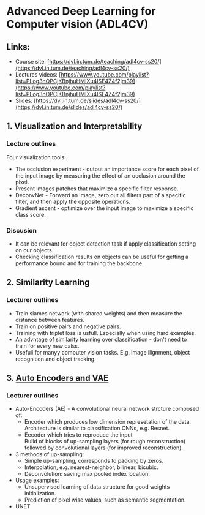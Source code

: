 # Advanced Deep Learning for Computer vision (ADL4CV)

## Links:
* Course site: [https://dvl.in.tum.de/teaching/adl4cv-ss20/](https://dvl.in.tum.de/teaching/adl4cv-ss20/)
* Lectures videos: [https://www.youtube.com/playlist?list=PLog3nOPCjKBnjhuHMIXu4ISE4Z4f2jm39](https://www.youtube.com/playlist?list=PLog3nOPCjKBnjhuHMIXu4ISE4Z4f2jm39)
* Slides: [https://dvl.in.tum.de/slides/adl4cv-ss20/](https://dvl.in.tum.de/slides/adl4cv-ss20/)

## 1. Visualization and Interpretability
### Lecture outlines
Four visualization tools:
* The occlusion experiment - output an importance score for each pixel of the input image by measuring the effect of an occlusion around the pixel.
* Present images patches that maximize a specific filter response.
* DeconvNet - Forward an image, zero out all filters part of a specific filter, and then apply the opposite operations.
* Gradient ascent - optimize over the input image to maximize a specific class score.

### Discusion
* It can be relevant for object detection task if apply classification setting on our objects.
* Checking classification results on objects can be useful for getting a performance bound and for training the backbone.

## 2. Similarity Learning
### Lecturer outlines
* Train siames network (with shared weights) and then measure the distance between features.
* Train on positive pairs and negative pairs.
* Training with triplet loss is usfull. Especially when using hard examples.
* An advntage of similarity learning over classification - don't need to train for every new calss.
* Usefull for manyy computer vision tasks. E.g. image ilignment, object recognition and object tracking.

## 3. [Auto Encoders and VAE](https://www.youtube.com/watch?v=kdVSCtgHGF8&list=PLog3nOPCjKBnjhuHMIXu4ISE4Z4f2jm39&index=4)
### Lecturer outlines
* Auto-Encoders (AE) - A convolutional neural network strcture composed of: 
  * Encoder which produces low dimension represetation of the data.  
    Architecture is similar to classification CNNs, e.g. Resnet.
  * Eecoder which tries to reproduce the input  
    Build of blocks of up-sampling layers (for rough reconstruction) followed by convolutional layers (for improved reconstruction).
* 3 methods of up-sampling:
  * Simple up-sampling, corresponds to padding by zeros.
  * Interpolation, e.g. nearest-neighbor, bilinear, bicubic.
  * Deconvolution: saving max pooled index location.
* Usage examples:
  * Unsupervised learning of data structure for good weights initialization.
  * Prediction of pixel wise values, such as semantic segmentation.
* UNET
